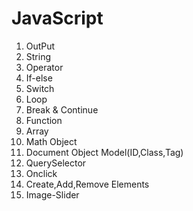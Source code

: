 # JavaScript

1.   OutPut
2.   String
3.   Operator
4.   If-else
5.   Switch
6.   Loop
7.   Break & Continue
8.   Function
9.   Array
10.  Math Object
11.  Document Object Model(ID,Class,Tag)
12.  QuerySelector
13.  Onclick
14.  Create,Add,Remove Elements
15.  Image-Slider
